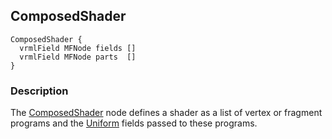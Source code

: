 ## ComposedShader

```
ComposedShader {
  vrmlField MFNode fields []
  vrmlField MFNode parts  []
}
```

### Description

The [ComposedShader](#composedshader) node defines a shader as a list of vertex or fragment programs and the [Uniform](uniform.md) fields passed to these programs.
